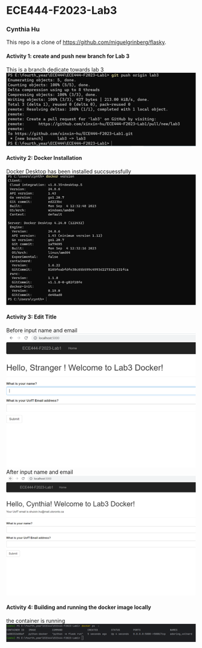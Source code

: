 # ECE444-F2023-Lab3
### Cynthia Hu
This repo is a clone of 
https://github.com/miguelgrinberg/flasky.


#### Activity 1: create and push new branch for Lab 3
This is a branch dedicate towards lab 3
![Alt text](ScreenShot/Activity1_create_new_branch.png)

#### Activity 2: Docker Installation
Docker Desktop has been installed succsuessfully
![Alt text](ScreenShot/Activity2_lab3_docker_install.PNG)

#### Activity 3: Edit Title
Before input name and email
![Alt text](ScreenShot/Activity3_lab_3_modify_title.PNG)
After input name and email
![Alt text](ScreenShot/Activity3_lab_3_modify_title_2.PNG)

#### Activity 4: Building and running the docker image locally
the container is running
![Alt text](ScreenShot/Activity4_lab3_docker_run.PNG)